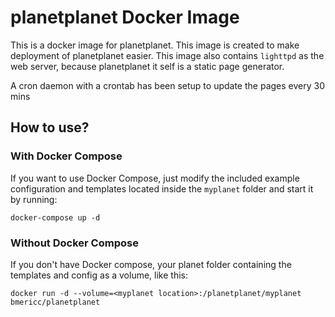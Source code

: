 # planetplanet Docker Image

This is a docker image for planetplanet. This image is created to make deployment
of planetplanet easier. This image also contains `lighttpd` as the web server,
because planetplanet it self is a static page generator.

A cron daemon with a crontab has been setup to update the pages every 30 mins

## How to use?

### With Docker Compose

If you want to use Docker Compose, just modify the included example configuration
and templates located inside the `myplanet` folder and start it by running:

`docker-compose up -d`

### Without Docker Compose

If you don't have Docker compose, your planet folder containing the templates and
config as a volume, like this:

`docker run -d --volume=<myplanet location>:/planetplanet/myplanet bmericc/planetplanet`
